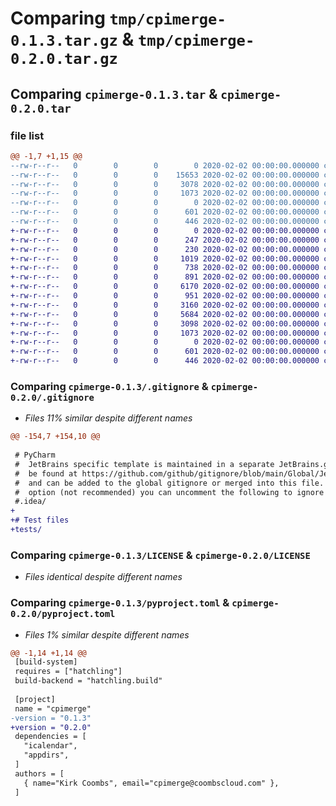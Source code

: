 # Comparing `tmp/cpimerge-0.1.3.tar.gz` & `tmp/cpimerge-0.2.0.tar.gz`

## Comparing `cpimerge-0.1.3.tar` & `cpimerge-0.2.0.tar`

### file list

```diff
@@ -1,7 +1,15 @@
--rw-r--r--   0        0        0        0 2020-02-02 00:00:00.000000 cpimerge-0.1.3/src/cpimerge/__init__.py
--rw-r--r--   0        0        0    15653 2020-02-02 00:00:00.000000 cpimerge-0.1.3/src/cpimerge/main.py
--rw-r--r--   0        0        0     3078 2020-02-02 00:00:00.000000 cpimerge-0.1.3/.gitignore
--rw-r--r--   0        0        0     1073 2020-02-02 00:00:00.000000 cpimerge-0.1.3/LICENSE
--rw-r--r--   0        0        0        0 2020-02-02 00:00:00.000000 cpimerge-0.1.3/README.md
--rw-r--r--   0        0        0      601 2020-02-02 00:00:00.000000 cpimerge-0.1.3/pyproject.toml
--rw-r--r--   0        0        0      446 2020-02-02 00:00:00.000000 cpimerge-0.1.3/PKG-INFO
+-rw-r--r--   0        0        0        0 2020-02-02 00:00:00.000000 cpimerge-0.2.0/src/cpimerge/__init__.py
+-rw-r--r--   0        0        0      247 2020-02-02 00:00:00.000000 cpimerge-0.2.0/src/cpimerge/__main__.py
+-rw-r--r--   0        0        0      230 2020-02-02 00:00:00.000000 cpimerge-0.2.0/src/cpimerge/backup.py
+-rw-r--r--   0        0        0     1019 2020-02-02 00:00:00.000000 cpimerge-0.2.0/src/cpimerge/config.py
+-rw-r--r--   0        0        0      738 2020-02-02 00:00:00.000000 cpimerge-0.2.0/src/cpimerge/descriptions.py
+-rw-r--r--   0        0        0      891 2020-02-02 00:00:00.000000 cpimerge-0.2.0/src/cpimerge/exclusions.py
+-rw-r--r--   0        0        0     6170 2020-02-02 00:00:00.000000 cpimerge-0.2.0/src/cpimerge/gui.py
+-rw-r--r--   0        0        0      951 2020-02-02 00:00:00.000000 cpimerge-0.2.0/src/cpimerge/ical.py
+-rw-r--r--   0        0        0     3160 2020-02-02 00:00:00.000000 cpimerge-0.2.0/src/cpimerge/load.py
+-rw-r--r--   0        0        0     5684 2020-02-02 00:00:00.000000 cpimerge-0.2.0/src/cpimerge/merge.py
+-rw-r--r--   0        0        0     3098 2020-02-02 00:00:00.000000 cpimerge-0.2.0/.gitignore
+-rw-r--r--   0        0        0     1073 2020-02-02 00:00:00.000000 cpimerge-0.2.0/LICENSE
+-rw-r--r--   0        0        0        0 2020-02-02 00:00:00.000000 cpimerge-0.2.0/README.md
+-rw-r--r--   0        0        0      601 2020-02-02 00:00:00.000000 cpimerge-0.2.0/pyproject.toml
+-rw-r--r--   0        0        0      446 2020-02-02 00:00:00.000000 cpimerge-0.2.0/PKG-INFO
```

### Comparing `cpimerge-0.1.3/.gitignore` & `cpimerge-0.2.0/.gitignore`

 * *Files 11% similar despite different names*

```diff
@@ -154,7 +154,10 @@
 
 # PyCharm
 #  JetBrains specific template is maintained in a separate JetBrains.gitignore that can
 #  be found at https://github.com/github/gitignore/blob/main/Global/JetBrains.gitignore
 #  and can be added to the global gitignore or merged into this file.  For a more nuclear
 #  option (not recommended) you can uncomment the following to ignore the entire idea folder.
 #.idea/
+
+# Test files
+tests/
```

### Comparing `cpimerge-0.1.3/LICENSE` & `cpimerge-0.2.0/LICENSE`

 * *Files identical despite different names*

### Comparing `cpimerge-0.1.3/pyproject.toml` & `cpimerge-0.2.0/pyproject.toml`

 * *Files 1% similar despite different names*

```diff
@@ -1,14 +1,14 @@
 [build-system]
 requires = ["hatchling"]
 build-backend = "hatchling.build"
 
 [project]
 name = "cpimerge"
-version = "0.1.3"
+version = "0.2.0"
 dependencies = [
   "icalendar",
   "appdirs",
 ]
 authors = [
   { name="Kirk Coombs", email="cpimerge@coombscloud.com" },
 ]
```

